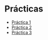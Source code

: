 # Prácticas 

* [Práctica 1](https://github.com/UG-Cloud-Computing-2016-Semester1/Practicas/tree/master/Practica_1)
* [Práctica 2](https://github.com/UG-Cloud-Computing-2016-Semester1/Practicas/tree/master/Practica_2)
* [Práctica 3](https://github.com/UG-Cloud-Computing-2016-Semester1/Practicas/tree/master/Practica_3)
